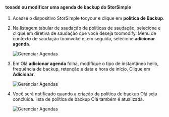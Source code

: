 
<!--author=alkohli last changed: 01/02/17-->

#### <a name="tooadd-or-modify-a-storsimple-backup-schedule"></a>tooadd ou modificar uma agenda de backup do StorSimple

1. Acesse o dispositivo StorSimple tooyour e clique em **política de Backup**.

2. Na listagem tabular de saudação de políticas de saudação, selecione e clique em diretiva de saudação que você deseja toomodify. Menu de contexto de saudação tooinvoke e, em seguida, selecione **adicionar agenda**.

    ![Gerenciar Agendas](./media/storsimple-8000-add-modify-backup-schedule-u2/addschedule1.png)

3. Em Olá **adicionar agenda** folha, modifique o tipo de instantâneo hello, frequência de backup, retenção e data e hora de início. Clique em **Adicionar**.

    ![Gerenciar Agendas](./media/storsimple-8000-add-modify-backup-schedule-u2/addschedule5.png)

4. Você será notificado quando a criação da política de backup Olá seja concluída. lista de política de backup Olá também é atualizada.

    ![Gerenciar Agendas](./media/storsimple-8000-add-modify-backup-schedule-u2/addschedule4.png)

